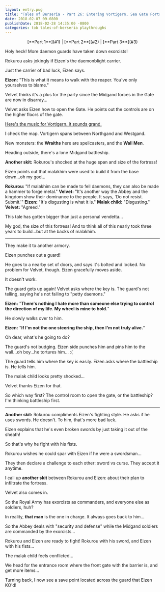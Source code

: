 ```yaml
---
layout: entry.pug
title: "Tales of Berseria - Part 26: Entering Vortigern, Sea Gate Fortress"
date: 2018-02-07 09-0800
publishDate: 2018-02-28 14:35:00 -0800
categories: tob tales-of-berseria playthroughs
---
```


<p style="text-align: center;">[**Part 1**](#1) | [**Part 2**](#2) | [**Part 3**](#3)</p>

<a name="1"></a>

Holy heck! More daemon guards have taken down exorcists!

Rokurou asks jokingly if Eizen's the daemonblight carrier.

Just the carrier of bad luck, Eizen says.

**Eizen:** "This is what it means to walk with the reaper. You've only yourselves to blame."

Velvet thinks it's a plus for the party since the Midgand forces in the Gate are now in disarray...

Velvet asks Eizen how to open the Gate. He points out the controls are on the higher floors of the gate.

<a href="https://youtu.be/Bd7oajCo12U">Here's the music for Vortigern. It sounds grand.</a>

I check the map. Vortigern spans between Northgand and Westgand.

New monsters: the **Wraiths** here are spellcasters, and the **Wall Men**.

Heading outside, there's a lone Midgand battleship.

**Another skit:** Rokurou's shocked at the huge span and size of the fortress!

Eizen points out that malakhim were used to build it from the base down...oh my god...

**Rokurou:** "If malakhim can be made to fell daemons, they can also be made a hammer to forge metal."
**Velvet:** "It's another way the Abbey and the kingdom show their dominance to the people. It says, 'Do not resist. Submit.'"
**Eizen:** "It's disgusting is what it is."
**Malak child:** "Disgusting."
**Velvet:** "Agreed."

This tale has gotten bigger than just a personal vendetta...

My god, the size of this fortress! And to think all of this nearly took three years to build...but at the backs of malakhim.

<a name="2"></a>

---

They make it to another armory.

Eizen punches out a guard!

He goes to a nearby set of doors, and says it's bolted and locked. No problem for Velvet, though. Eizen gracefully moves aside.

It doesn't work.

The guard gets up again! Velvet asks where the key is. The guard's not telling, saying he's not falling to "petty daemons."

**Eizen:** "**There's nothing I hate more than someone else trying to control the direction of my life. My wheel is mine to hold.**"

He slowly walks over to him.

**Eizen:** "**If I'm not the one steering the ship, then I'm not truly alive.**"

Oh dear, what's he going to do?

The guard's not budging. Eizen side punches him and pins him to the wall...oh boy...he tortures him... :(

The guard tells him where the key is easily. Eizen asks where the battleship is. He tells him.

The malak child looks pretty shocked...

Velvet thanks Eizen for that.

So which way first? The control room to open the gate, or the battleship? I'm thinking battleship first.

<a name="3"></a>

---

**Another skit:** Rokurou compliments Eizen's fighting style. He asks if he uses swords. He doesn't. To him, that's more bad luck.

Eizen explains that he's even broken swords by just taking it out of the sheath!

So that's why he fight with his fists.

Rokurou wishes he could spar with Eizen if he were a swordsman...

They then declare a challenge to each other: sword vs curse. They accept it anytime.

I call up **another skit** between Rokurou and Eizen: about their plan to infiltrate the fortress.

Velvet also comes in.

So the Royal Army has exorcists as commanders, and everyone else as soldiers, huh?

In reality, **that man** is the one in charge. It always goes back to him...

So the Abbey deals with "security and defense" while the Midgand soldiers are commanded by the exorcists...

Rokurou and Eizen are ready to fight! Rokurou with his sword, and Eizen with his fists...

The malak child feels conflicted...

We head for the entrance room where the front gate with the barrier is, and get more items...

Turning back, I now see a save point located across the guard that Eizen KO'd!